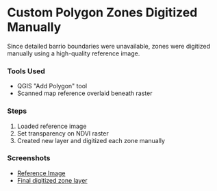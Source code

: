 # Custom Polygon Zones Digitized Manually

Since detailed barrio boundaries were unavailable, zones were digitized manually using a high-quality reference image.

### Tools Used
- QGIS "Add Polygon" tool
- Scanned map reference overlaid beneath raster

### Steps
1. Loaded reference image
2. Set transparency on NDVI raster
3. Created new layer and digitized each zone manually

### Screenshots
- [Reference Image](../Data/CIUDAD_DE_ASUNCION_CATASTRAL_2022.pdf)
- [Final digitized zone layer](../Data/Manually_Created_Zones.png)
